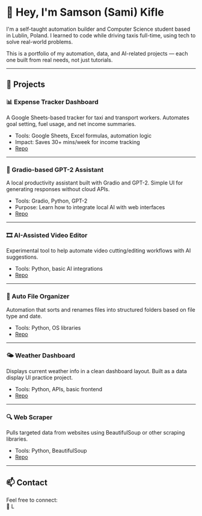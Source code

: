 # 👋 Hey, I'm Samson (Sami) Kifle

I'm a self-taught automation builder and Computer Science student based in Lublin, Poland. I learned to code while driving taxis full-time, using tech to solve real-world problems.

This is a portfolio of my automation, data, and AI-related projects — each one built from real needs, not just tutorials.

---

## 🔧 Projects

### 📊 Expense Tracker Dashboard
A Google Sheets-based tracker for taxi and transport workers. Automates goal setting, fuel usage, and net income summaries.

- Tools: Google Sheets, Excel formulas, automation logic
- Impact: Saves 30+ mins/week for income tracking
- [Repo](https://github.com/177Sami/expense_tracker)

---

### 🤖 Gradio-based GPT-2 Assistant
A local productivity assistant built with Gradio and GPT-2. Simple UI for generating responses without cloud APIs.

- Tools: Gradio, Python, GPT-2
- Purpose: Learn how to integrate local AI with web interfaces
- [Repo](https://github.com/177Sami/Gradio-based-GPT-2-productivity-assistant)

---

### 🎞️ AI-Assisted Video Editor
Experimental tool to help automate video cutting/editing workflows with AI suggestions.

- Tools: Python, basic AI integrations
- [Repo](https://github.com/177Sami/AI-Assisted-Video-Editor)

---

### 📁 Auto File Organizer
Automation that sorts and renames files into structured folders based on file type and date.

- Tools: Python, OS libraries
- [Repo](https://github.com/177Sami/auto-file-organizer)

---

### 🌤️ Weather Dashboard
Displays current weather info in a clean dashboard layout. Built as a data display UI practice project.

- Tools: Python, APIs, basic frontend
- [Repo](https://github.com/177Sami/weather_dashboard)

---

### 🔍 Web Scraper
Pulls targeted data from websites using BeautifulSoup or other scraping libraries.

- Tools: Python, BeautifulSoup
- [Repo](https://github.com/177Sami/web_scraper)

---

## 📫 Contact

Feel free to connect:  
📍 L
